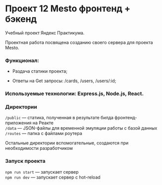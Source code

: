 # Проект 12 Mesto фронтенд + бэкенд

Учебный проект Яндекс Практикума.

Проектная работа посвящена созданию своего сервера для проекта Mesto.

### Функционал:

* Раздача статики проекта;

* Ответы на Get запросы: /cards, /users, /users/:id;

### Используемые технологии: Express.js, Node.js, React.

### Директории

`/public` — статика, полученная в результате билда фронтенд-приложения на Реакте  
`/data` — JSON-файлы для временной эмуляции работы с базой данных  
`/routes` — папка с файлами роутера  
  
Остальные директории вспомогательные, создаются при необходимости разработчиком

### Запуск проекта

`npm run start` — запускает сервер   
`npm run dev` — запускает сервер с hot-reload
